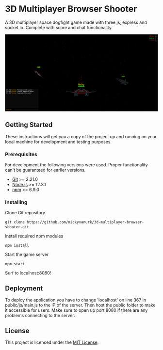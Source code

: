 # 3D Multiplayer Browser Shooter

A 3D multiplayer space dogfight game made with three.js, express and socket.io. Complete with score and chat functionality.

<img src="screenshots/screenshot.png">

## Getting Started

These instructions will get you a copy of the project up and running on your local machine for development and testing purposes.

### Prerequisites

For development the following versions were used. Proper functionality can't be guaranteed for earlier versions.

* [Git](https://git-scm.com/book/en/v2/Getting-Started-Installing-Git) >= 2.21.0
* [Node.js](https://nodejs.org/en/download/package-manager/) >= 12.3.1
* [npm](https://www.npmjs.com/get-npm) >= 6.9.0

### Installing

Clone Git repository

```
git clone https://github.com/nickyvanurk/3d-multiplayer-browser-shooter.git
```

Install required npm modules

```
npm install
```

Start the game server

```
npm start
```

Surf to localhost:8080!

## Deployment

To deploy the application you have to change 'localhost' on line 367 in public/js/main.js to the IP of the server. Then host the public folder to make it accessible for users. Make sure to open up port 8080 if there are any problems connecting to the server.

## License

This project is licensed under the [MIT License](LICENSE).

